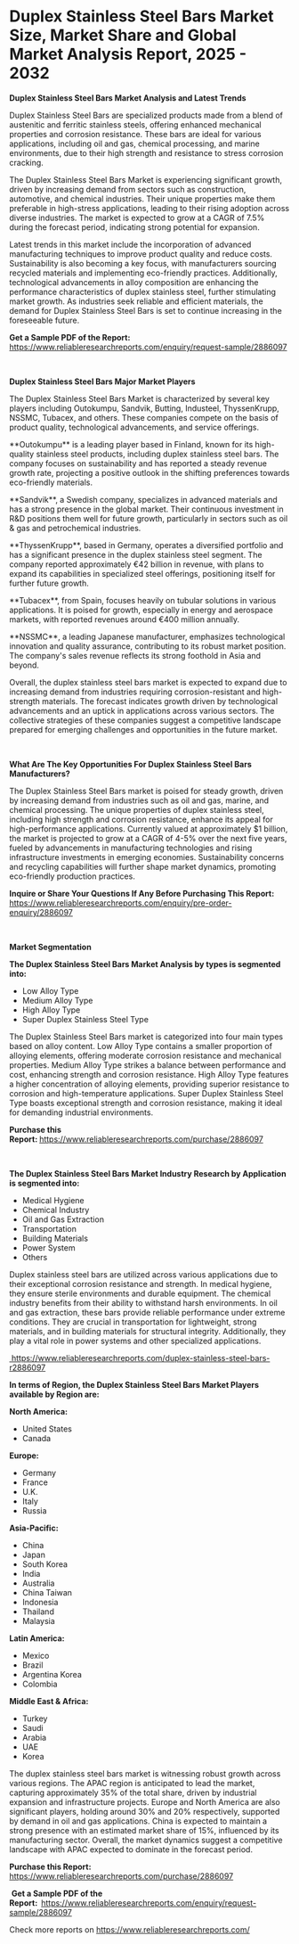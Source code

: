 <p><h1>Duplex Stainless Steel Bars Market Size, Market Share and Global Market Analysis Report, 2025 - 2032</h1></p><p><strong>Duplex Stainless Steel Bars Market Analysis and Latest Trends</strong></p>
<p><p>Duplex Stainless Steel Bars are specialized products made from a blend of austenitic and ferritic stainless steels, offering enhanced mechanical properties and corrosion resistance. These bars are ideal for various applications, including oil and gas, chemical processing, and marine environments, due to their high strength and resistance to stress corrosion cracking.</p><p>The Duplex Stainless Steel Bars Market is experiencing significant growth, driven by increasing demand from sectors such as construction, automotive, and chemical industries. Their unique properties make them preferable in high-stress applications, leading to their rising adoption across diverse industries. The market is expected to grow at a CAGR of 7.5% during the forecast period, indicating strong potential for expansion. </p><p>Latest trends in this market include the incorporation of advanced manufacturing techniques to improve product quality and reduce costs. Sustainability is also becoming a key focus, with manufacturers sourcing recycled materials and implementing eco-friendly practices. Additionally, technological advancements in alloy composition are enhancing the performance characteristics of duplex stainless steel, further stimulating market growth. As industries seek reliable and efficient materials, the demand for Duplex Stainless Steel Bars is set to continue increasing in the foreseeable future.</p></p>
<p><strong>Get a Sample PDF of the Report:&nbsp;</strong> <a href="https://www.reliableresearchreports.com/enquiry/request-sample/2886097?utm_campaign=1674&utm_medium=2&utm_source=Github&utm_content=ia&utm_term=13032025&utm_id=duplex-stainless-steel-bars">https://www.reliableresearchreports.com/enquiry/request-sample/2886097</a></p>
<p>&nbsp;</p>
<p><strong>Duplex Stainless Steel Bars Major Market Players</strong></p>
<p><p>The Duplex Stainless Steel Bars Market is characterized by several key players including Outokumpu, Sandvik, Butting, Industeel, ThyssenKrupp, NSSMC, Tubacex, and others. These companies compete on the basis of product quality, technological advancements, and service offerings.</p><p>**Outokumpu** is a leading player based in Finland, known for its high-quality stainless steel products, including duplex stainless steel bars. The company focuses on sustainability and has reported a steady revenue growth rate, projecting a positive outlook in the shifting preferences towards eco-friendly materials.</p><p>**Sandvik**, a Swedish company, specializes in advanced materials and has a strong presence in the global market. Their continuous investment in R&D positions them well for future growth, particularly in sectors such as oil & gas and petrochemical industries.</p><p>**ThyssenKrupp**, based in Germany, operates a diversified portfolio and has a significant presence in the duplex stainless steel segment. The company reported approximately €42 billion in revenue, with plans to expand its capabilities in specialized steel offerings, positioning itself for further future growth.</p><p>**Tubacex**, from Spain, focuses heavily on tubular solutions in various applications. It is poised for growth, especially in energy and aerospace markets, with reported revenues around €400 million annually.</p><p>**NSSMC**, a leading Japanese manufacturer, emphasizes technological innovation and quality assurance, contributing to its robust market position. The company's sales revenue reflects its strong foothold in Asia and beyond.</p><p>Overall, the duplex stainless steel bars market is expected to expand due to increasing demand from industries requiring corrosion-resistant and high-strength materials. The forecast indicates growth driven by technological advancements and an uptick in applications across various sectors. The collective strategies of these companies suggest a competitive landscape prepared for emerging challenges and opportunities in the future market.</p></p>
<p>&nbsp;</p>
<p><strong>What Are The Key Opportunities For Duplex Stainless Steel Bars Manufacturers?</strong></p>
<p><p>The Duplex Stainless Steel Bars market is poised for steady growth, driven by increasing demand from industries such as oil and gas, marine, and chemical processing. The unique properties of duplex stainless steel, including high strength and corrosion resistance, enhance its appeal for high-performance applications. Currently valued at approximately $1 billion, the market is projected to grow at a CAGR of 4-5% over the next five years, fueled by advancements in manufacturing technologies and rising infrastructure investments in emerging economies. Sustainability concerns and recycling capabilities will further shape market dynamics, promoting eco-friendly production practices.</p></p>
<p><strong>Inquire or Share Your Questions If Any Before Purchasing This Report:</strong> <a href="https://www.reliableresearchreports.com/enquiry/pre-order-enquiry/2886097?utm_campaign=1674&utm_medium=2&utm_source=Github&utm_content=ia&utm_term=13032025&utm_id=duplex-stainless-steel-bars">https://www.reliableresearchreports.com/enquiry/pre-order-enquiry/2886097</a></p>
<p>&nbsp;</p>
<p><strong>Market Segmentation</strong></p>
<p><strong>The Duplex Stainless Steel Bars Market Analysis by types is segmented into:</strong></p>
<p><ul><li>Low Alloy Type</li><li>Medium Alloy Type</li><li>High Alloy Type</li><li>Super Duplex Stainless Steel Type</li></ul></p>
<p><p>The Duplex Stainless Steel Bars market is categorized into four main types based on alloy content. Low Alloy Type contains a smaller proportion of alloying elements, offering moderate corrosion resistance and mechanical properties. Medium Alloy Type strikes a balance between performance and cost, enhancing strength and corrosion resistance. High Alloy Type features a higher concentration of alloying elements, providing superior resistance to corrosion and high-temperature applications. Super Duplex Stainless Steel Type boasts exceptional strength and corrosion resistance, making it ideal for demanding industrial environments.</p></p>
<p><strong>Purchase this Report:&nbsp;</strong><a href="https://www.reliableresearchreports.com/purchase/2886097?utm_campaign=1674&utm_medium=2&utm_source=Github&utm_content=ia&utm_term=13032025&utm_id=duplex-stainless-steel-bars">https://www.reliableresearchreports.com/purchase/2886097</a></p>
<p>&nbsp;</p>
<p><strong>The Duplex Stainless Steel Bars Market Industry Research by Application is segmented into:</strong></p>
<p><ul><li>Medical Hygiene</li><li>Chemical Industry</li><li>Oil and Gas Extraction</li><li>Transportation</li><li>Building Materials</li><li>Power System</li><li>Others</li></ul></p>
<p><p>Duplex stainless steel bars are utilized across various applications due to their exceptional corrosion resistance and strength. In medical hygiene, they ensure sterile environments and durable equipment. The chemical industry benefits from their ability to withstand harsh environments. In oil and gas extraction, these bars provide reliable performance under extreme conditions. They are crucial in transportation for lightweight, strong materials, and in building materials for structural integrity. Additionally, they play a vital role in power systems and other specialized applications.</p></p>
<p><a href="https://www.reliableresearchreports.com/duplex-stainless-steel-bars-r2886097?utm_campaign=1674&utm_medium=2&utm_source=Github&utm_content=ia&utm_term=13032025&utm_id=duplex-stainless-steel-bars">&nbsp;https://www.reliableresearchreports.com/duplex-stainless-steel-bars-r2886097</a></p>
<p><strong>In terms of Region, the Duplex Stainless Steel Bars Market Players available by Region are:</strong></p>
<p>
    <p> <strong> North America: </strong>
        <ul>
            <li>United States</li>
            <li>Canada</li>
        </ul>
        </p> 
    <p> <strong> Europe: </strong>
        <ul>
            <li>Germany</li>
            <li>France</li>
            <li>U.K.</li>
            <li>Italy</li>
            <li>Russia</li>
        </ul>
        </p> 
    <p> <strong> Asia-Pacific: </strong>
        <ul>
            <li>China</li>
            <li>Japan</li>
            <li>South Korea</li>
            <li>India</li>
            <li>Australia</li>
            <li>China Taiwan</li>
            <li>Indonesia</li>
            <li>Thailand</li>
            <li>Malaysia</li>
        </ul>
        </p> 
    <p> <strong> Latin America: </strong>
        <ul>
            <li>Mexico</li>
            <li>Brazil</li>
            <li>Argentina Korea</li>
            <li>Colombia</li>
        </ul>
        </p> 
    <p> <strong> Middle East & Africa: </strong>
        <ul>
            <li>Turkey</li>
            <li>Saudi</li>
            <li>Arabia</li>
            <li>UAE</li>
            <li>Korea</li>
        </ul>
    </p>
    </p>
<p><p>The duplex stainless steel bars market is witnessing robust growth across various regions. The APAC region is anticipated to lead the market, capturing approximately 35% of the total share, driven by industrial expansion and infrastructure projects. Europe and North America are also significant players, holding around 30% and 20% respectively, supported by demand in oil and gas applications. China is expected to maintain a strong presence with an estimated market share of 15%, influenced by its manufacturing sector. Overall, the market dynamics suggest a competitive landscape with APAC expected to dominate in the forecast period.</p></p>
<p><strong>Purchase this Report: </strong><a href="https://www.reliableresearchreports.com/purchase/2886097?utm_campaign=1674&utm_medium=2&utm_source=Github&utm_content=ia&utm_term=13032025&utm_id=duplex-stainless-steel-bars">https://www.reliableresearchreports.com/purchase/2886097</a></p>
<p>&nbsp;<strong>Get a Sample PDF of the Report:&nbsp;&nbsp;</strong><a href="https://www.reliableresearchreports.com/enquiry/request-sample/2886097?utm_campaign=1674&utm_medium=2&utm_source=Github&utm_content=ia&utm_term=13032025&utm_id=duplex-stainless-steel-bars">https://www.reliableresearchreports.com/enquiry/request-sample/2886097</a></p>
<p><strong></strong></p>
<p>Check more reports on <a href="https://www.reliableresearchreports.com/?utm_campaign=1674&utm_medium=2&utm_source=Github&utm_content=ia&utm_term=13032025&utm_id=duplex-stainless-steel-bars">https://www.reliableresearchreports.com/</a></p>